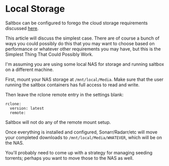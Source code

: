 # Local Storage

Saltbox can be configured to forego the cloud storage requirements discussed [here](cloud).

This article will discuss the simplest case.  There are of course a bunch of ways you could possibly do this that you may want to choose based on performance or whatever other requirements you may have, but this is the Simplest Thing That Could Possibly Work.

I'm assuming you are using some local NAS for storage and running saltbox on a different machine.

First, mount your NAS storage at `/mnt/local/Media`.  Make sure that the user running the saltbox containers has full access to read and write.

Then leave the rclone remote entry in the settings blank:

```
rclone:
  version: latest 
  remote: 
```

Saltbox will not do any of the remote mount setup.

Once everything is installed and configured, Sonarr/Radarr/etc will move your completed downloads to `/mnt/local/Media/WHATEVER`, which will be on the NAS.

You'll probably need to come up with a strategy for managing seeding torrents; perhaps you want to move those to the NAS as well.
